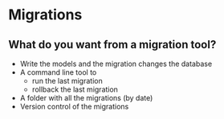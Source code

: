 # Migrations

## What do you want from a migration tool?

* Write the models and the migration changes the database
* A command line tool to
    * run the last migration
    * rollback the last migration
* A folder with all the migrations (by date)
* Version control of the migrations
